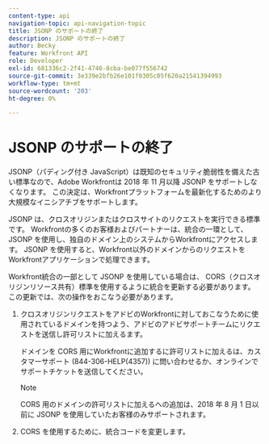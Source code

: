 ```yaml
---
content-type: api
navigation-topic: api-navigation-topic
title: JSONP のサポートの終了
description: JSONP のサポートの終了
author: Becky
feature: Workfront API
role: Developer
exl-id: 681336c2-2f41-4746-8cba-be077f556742
source-git-commit: 3e339e2bfb26e101f0305c05f620a21541394993
workflow-type: tm+mt
source-wordcount: '203'
ht-degree: 0%

---
```


# JSONP のサポートの終了

JSONP（パディング付き JavaScript）は既知のセキュリティ脆弱性を備えた古い標準なので、Adobe Workfrontは 2018 年 11 月以降 JSONP をサポートしなくなります。 この決定は、Workfrontプラットフォームを最新化するためのより大規模なイニシアチブをサポートします。

JSONP は、クロスオリジンまたはクロスサイトのリクエストを実行できる標準です。 Workfrontの多くのお客様およびパートナーは、統合の一環として、JSONP を使用し、独自のドメイン上のシステムからWorkfrontにアクセスします。 JSONP を使用すると、Workfront以外のドメインからのリクエストをWorkfrontアプリケーションで処理できます。

Workfront統合の一部として JSONP を使用している場合は、 CORS（クロスオリジンリソース共有）標準を使用するように統合を更新する必要があります。 この更新では、次の操作をおこなう必要があります。

1. クロスオリジンリクエストをアドビのWorkfrontに対しておこなうために使用されているドメインを持つよう、アドビのアドビサポートチームにリクエストを送信し許可リストに加えるます。

   ドメインを CORS 用にWorkfrontに追加するに許可リストに加えるは、カスタマーサポート (844-306-HELP(4357)) に問い合わせるか、オンラインでサポートチケットを送信してください。

   >[!NOTE]
   >
   >CORS 用のドメインの許可リストに加えるへの追加は、2018 年 8 月 1 日以前に JSONP を使用していたお客様のみサポートされます。


1. CORS を使用するために、統合コードを変更します。
